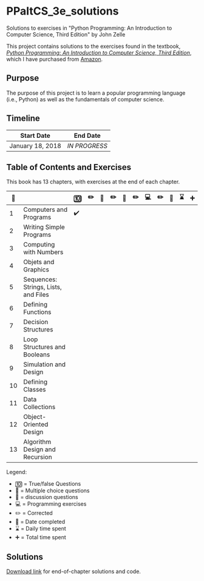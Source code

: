 # PPaItCS_3e_solutions
Solutions to exercises in "Python Programming: An Introduction to Computer Science, Third Edition" by John Zelle

This project contains solutions to the exercises found in the textbook, [*Python Programming: An Introduction to Computer Science, Third Edition*](https://fbeedle.com/our-books/23-python-programming-an-introduction-to-computer-science-3rd-ed-9781590282755.html), which I have purchased from [Amazon](https://www.amazon.com/Python-Programming-Introduction-Computer-Science/dp/1590282752/ref=sr_1_2?ie=UTF8&qid=1516294885&sr=8-2&keywords=python+programming+third+edition).

## Purpose

The purpose of this project is to learn a popular programming language (i.e., Python) as well as the fundamentals of computer science.

## Timeline

|Start Date|End Date|
|----------------|--------------|
|January 18, 2018|*IN PROGRESS*|

## Table of Contents and Exercises

This book has 13 chapters, with exercises at the end of each chapter.

|:book:||:keycap_ten:|:pencil2:|:abcd:|:pencil2:|:speech_balloon:|:pencil2:|:computer:|:pencil2:|:date:|:hourglass:|:heavy_plus_sign:|
|------|-----|------------|---------|------|---------|----------------|---------|----------|---------|------|-----------|----------------|
| 1|Computers and Programs|:heavy_check_mark:|
| 2|Writing Simple Programs|
| 3|Computing with Numbers|
| 4|Objets and Graphics|
| 5|Sequences: Strings, Lists, and Files|
| 6|Defining Functions|
| 7|Decision Structures|
| 8|Loop Structures and Booleans|
| 9|Simulation and Design|
|10|Defining Classes|
|11|Data Collections|
|12|Object-Oriented Design|
|13|Algorithm Design and Recursion|

Legend: 
- :keycap_ten: = True/false Questions
- :abcd: = Multiple choice questions
- :speech_balloon: = discussion questions
- :computer: = Programming exercises
- :pencil2: = Corrected
- :date: = Date completed
- :hourglass: = Daily time spent
- :heavy_plus_sign: = Total time spent

## Solutions 

[Download link](https://fbeedle.com/our-books/23-python-programming-an-introduction-to-computer-science-3rd-ed-9781590282755.html) for end-of-chapter solutions and code.

